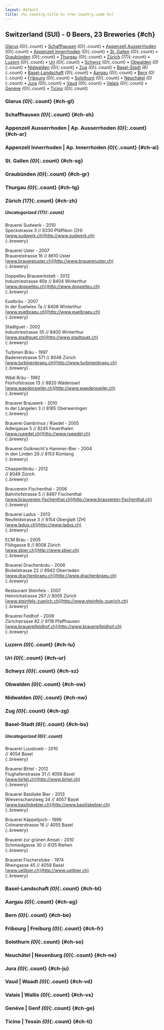 ```yaml
---
layout: default
title: <%= country.title %> (<%= country.code %>)
---
```


## Switzerland (SUI) - 0 Beers, 23 Breweries {#ch}

[Glarus](#ch-gl) _(0)_{:.count} • [Schaffhausen](#ch-sh) _(0)_{:.count} • [Appenzell Ausserrhoden](#ch-ar) _(0)_{:.count} • [Appenzell Innerrhoden](#ch-ai) _(0)_{:.count} • [St. Gallen](#ch-sg) _(0)_{:.count} • [Graubünden](#ch-gr) _(0)_{:.count} • [Thurgau](#ch-tg) _(0)_{:.count} • [Zürich](#ch-zh) _(17)_{:.count} • [Luzern](#ch-lu) _(0)_{:.count} • [Uri](#ch-ur) _(0)_{:.count} • [Schwyz](#ch-sz) _(0)_{:.count} • [Obwalden](#ch-ow) _(0)_{:.count} • [Nidwalden](#ch-nw) _(0)_{:.count} • [Zug](#ch-zg) _(0)_{:.count} • [Basel-Stadt](#ch-bs) _(6)_{:.count} • [Basel-Landschaft](#ch-bl) _(0)_{:.count} • [Aargau](#ch-ag) _(0)_{:.count} • [Bern](#ch-be) _(0)_{:.count} • [Fribourg](#ch-fr) _(0)_{:.count} • [Solothurn](#ch-so) _(0)_{:.count} • [Neuchâtel](#ch-ne) _(0)_{:.count} • [Jura](#ch-ju) _(0)_{:.count} • [Vaud](#ch-vd) _(0)_{:.count} • [Valais](#ch-vs) _(0)_{:.count} • [Genève](#ch-ge) _(0)_{:.count} • [Ticino](#ch-ti) _(0)_{:.count}




### Glarus _(0)_{:.count} {#ch-gl}






### Schaffhausen _(0)_{:.count} {#ch-sh}






### Appenzell Ausserrhoden | Ap. Ausserrhoden _(0)_{:.count} {#ch-ar}






### Appenzell Innerrhoden | Ap. Innerrhoden _(0)_{:.count} {#ch-ai}






### St. Gallen _(0)_{:.count} {#ch-sg}






### Graubünden _(0)_{:.count} {#ch-gr}






### Thurgau _(0)_{:.count} {#ch-tg}






### Zürich _(17)_{:.count} {#ch-zh}




##### Uncategorized _(17)_{:.count}


Brauerei Sudwerk - 2010  <br>
Speckstrasse 3 // 8330 Pfäffikon (ZH)  <br>
[www.sudwerk.ch](http://www.sudwerk.ch)  <br>
{:.brewery}


Brauerei Uster - 2007  <br>
Brauereistrasse 16 // 8610 Uster  <br>
[www.brauereiuster.ch](http://www.brauereiuster.ch)  <br>
{:.brewery}


Doppelleu Brauwerkstatt - 2012  <br>
Industriestrasse 40b // 8404 Winterthur  <br>
[www.doppelleu.ch](http://www.doppelleu.ch)  <br>
{:.brewery}


Euelbräu - 2007  <br>
In der Euelwies 7a // 8408 Winterthur  <br>
[www.euelbraeu.ch](http://www.euelbraeu.ch)  <br>
{:.brewery}


Stadtguet - 2002  <br>
Industriestrasse 35 // 8400 Winterthur  <br>
[www.stadtguet.ch](http://www.stadtguet.ch)  <br>
{:.brewery}


Turbinen Bräu - 1997  <br>
Badenerstrasse 571 // 8048 Zürich  <br>
[www.turbinenbraeu.ch](http://www.turbinenbraeu.ch)  <br>
{:.brewery}


Wädi Bräu - 1992  <br>
Florhofstrasse 13 // 8820 Wädenswil  <br>
[www.waedenswiler.ch](http://www.waedenswiler.ch)  <br>
{:.brewery}


Brauerei Brauwerk - 2010  <br>
In der Längelen 3 // 8165 Oberweningen  <br>
{:.brewery}


Brauerei Gambrinus / Rüedel - 2005  <br>
Adlergasse 5 // 8245 Feuerthalen  <br>
[www.rueedel.ch](http://www.rueedel.ch)  <br>
{:.brewery}


Brauerei Gutknecht's Hammer-Bier - 2004  <br>
In den Linden 29 // 8153 Rümlang  <br>
{:.brewery}


Chasperlibräu - 2012  <br>
// 8049 Zürich  <br>
{:.brewery}


Brauverein Fischenthal - 2006  <br>
Bahnhofstrasse 5 // 8497 Fischenthal  <br>
[www.brauverein-fischenthal.ch](http://www.brauverein-fischenthal.ch)  <br>
{:.brewery}


Brauerei Ladus - 2013  <br>
Neufeldstrasse 3 // 8154 Oberglatt (ZH)  <br>
[www.ladus.ch](http://www.ladus.ch)  <br>
{:.brewery}


ECM Bräu - 2005  <br>
Flühgasse 8 // 8008 Zürich  <br>
[www.sbier.ch](http://www.sbier.ch)  <br>
{:.brewery}


Brauerei Drachenbräu - 2006  <br>
Bickelstrasse 22 // 8942 Oberrieden  <br>
[www.drachenbraeu.ch](http://www.drachenbraeu.ch)  <br>
{:.brewery}


Restaurant Steinfels - 2007  <br>
Heinrichstrasse 267 // 8005 Zürich  <br>
[www.steinfels-zuerich.ch](http://www.steinfels-zuerich.ch)  <br>
{:.brewery}


Brauerei Feldhof - 2009  <br>
Zürichstrasse 82 // 8118 Pfaffhausen  <br>
[www.brauereifeldhof.ch](http://www.brauereifeldhof.ch)  <br>
{:.brewery}




### Luzern _(0)_{:.count} {#ch-lu}






### Uri _(0)_{:.count} {#ch-ur}






### Schwyz _(0)_{:.count} {#ch-sz}






### Obwalden _(0)_{:.count} {#ch-ow}






### Nidwalden _(0)_{:.count} {#ch-nw}






### Zug _(0)_{:.count} {#ch-zg}






### Basel-Stadt _(6)_{:.count} {#ch-bs}




##### Uncategorized _(6)_{:.count}


Brauerei Luusbueb - 2010  <br>
// 4054 Basel  <br>
{:.brewery}


Brauerei Bîrtel - 2012  <br>
Flughafenstrasse 31 // 4056 Basel  <br>
[www.birtel.ch](http://www.birtel.ch)  <br>
{:.brewery}


Brauerei Basiliske Bier - 2013  <br>
Wiesenschanzweg 34 // 4057 Basel  <br>
[www.basiliskebier.ch](http://www.basiliskebier.ch)  <br>
{:.brewery}


Brauerei Käppelijoch - 1996  <br>
Colmarerstrasse 16 // 4055 Basel  <br>
{:.brewery}


Brauerei zur grünen Amsel - 2010  <br>
Schmiedgasse 30 // 4125 Riehen  <br>
{:.brewery}


Brauerei Fischerstube - 1974  <br>
Rheingasse 45 // 4058 Basel  <br>
[www.uelibier.ch](http://www.uelibier.ch)  <br>
{:.brewery}




### Basel-Landschaft _(0)_{:.count} {#ch-bl}






### Aargau _(0)_{:.count} {#ch-ag}






### Bern _(0)_{:.count} {#ch-be}






### Fribourg | Freiburg _(0)_{:.count} {#ch-fr}






### Solothurn _(0)_{:.count} {#ch-so}






### Neuchâtel | Neuenburg _(0)_{:.count} {#ch-ne}






### Jura _(0)_{:.count} {#ch-ju}






### Vaud | Waadt _(0)_{:.count} {#ch-vd}






### Valais | Wallis _(0)_{:.count} {#ch-vs}






### Genève | Genf _(0)_{:.count} {#ch-ge}






### Ticino | Tessin _(0)_{:.count} {#ch-ti}





 
